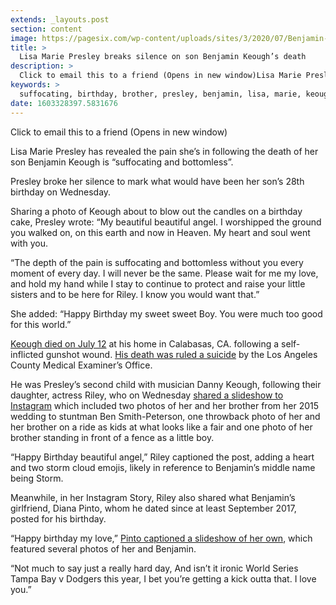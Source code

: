 ```yaml
--- 
extends: _layouts.post 
section: content 
image: https://pagesix.com/wp-content/uploads/sites/3/2020/07/Benjamin-Keough-01.jpg?quality=90&strip=all&w=1200 
title: > 
  Lisa Marie Presley breaks silence on son Benjamin Keough’s death 
description: > 
  Click to email this to a friend (Opens in new window)Lisa Marie Presley has revealed the pain she’s in following the death of her son Benjamin Keough is “suffocating and bottomless”.Sharing a photo of Keough about to blow out the candles on a birthday cake, Presley wrote: “My beautiful beautiful angel.I know you would want that.”She added: “Happy Birthday my sweet sweet Boy.“Happy Birthday beautiful angel,” Riley captioned the post, adding a heart and two storm cloud emojis, likely in reference to Benjamin’s middle name being Storm.“Happy birthday my love,” Pinto captioned a slideshow of her own, which featured several photos of her and Benjamin. 
keywords: > 
  suffocating, birthday, brother, presley, benjamin, lisa, marie, keoughs, riley, following, sweet, silence, death, keough, beautiful, slideshow, breaks, love, son 
date: 1603328397.5831676 
--- 
```

<div><p>Click to email this to a friend (Opens in new window)</p><p>Lisa Marie Presley has revealed the pain she&#8217;s in following the death of her son Benjamin Keough is &#8220;suffocating and bottomless&#8221;.</p>
<p>Presley broke her silence to mark what would have been her son&#8217;s 28th birthday on Wednesday.</p>
<p>Sharing a photo of Keough about to blow out the candles on a birthday cake, Presley wrote: &#8220;My beautiful beautiful angel. I worshipped the ground you walked on, on this earth and now in Heaven. My heart and soul went with you.</p>
<p>&#8220;The depth of the pain is suffocating and bottomless without you every moment of every day. I will never be the same. Please wait for me my love, and hold my hand while I stay to continue to protect and raise your little sisters and to be here for Riley. I know you would want that.&#8221;</p>
<p>She added: &#8220;Happy Birthday my sweet sweet Boy. You were much too good for this world.&#8221;</p>
<p><a href="https://pagesix.com/2020/10/02/benjamin-keough-buried-alongside-grandfather-elvis-presley-at-graceland/" rel="noopener noreferrer" target="_blank">Keough died on July 12</a> at his home in Calabasas, CA. following a self-inflicted gunshot wound. <a href="https://pagesix.com/2020/07/14/benjamin-keoughs-death-ruled-a-suicide-by-shotgun-wound/" rel="noopener noreferrer" target="_blank">His death was ruled a suicide</a> by the Los Angeles County Medical Examiner&#8217;s Office.</p>
<p>He was Presley&#8217;s second child with musician Danny Keough, following their daughter, actress Riley, who on Wednesday <a href="https://www.instagram.com/p/CGnG4WSFGtp/" rel="noopener noreferrer" target="_blank">shared a slideshow to Instagram</a> which included two photos of her and her brother from her 2015 wedding to stuntman Ben Smith-Peterson, one throwback photo of her and her brother on a ride as kids at what looks like a fair and one photo of her brother standing in front of a fence as a little boy.</p>
<p>&#8220;Happy Birthday beautiful angel,&#8221; Riley captioned the post, adding a heart and two storm cloud emojis, likely in reference to Benjamin&#8217;s middle name being Storm.</p>
<p>Meanwhile, in her Instagram Story, Riley also shared what Benjamin&#8217;s girlfriend, Diana Pinto, whom he dated since at least September 2017, posted for his birthday.</p>
<p>&#8220;Happy birthday my love,&#8221; <a href="https://www.instagram.com/p/CGnEmJPgkVt/" rel="noopener noreferrer" target="_blank">Pinto captioned a slideshow of her own</a>, which featured several photos of her and Benjamin.</p>
<p>&#8220;Not much to say just a really hard day, And isn&#8217;t it ironic World Series Tampa Bay v Dodgers this year, I bet you&#8217;re getting a kick outta that. I love you.&#8221;</p>
			</div>